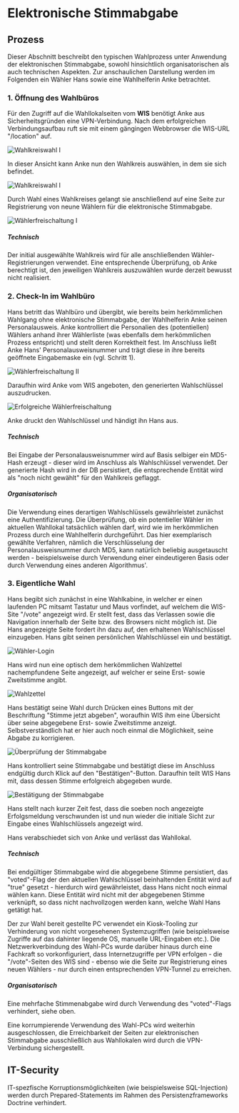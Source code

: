 # Elektronische Stimmabgabe

## Prozess

Dieser Abschnitt beschreibt den typischen Wahlprozess unter Anwendung der elektronischen Stimmabgabe, sowohl hinsichtlich organisatorischen als auch technischen Aspekten.
Zur anschaulichen Darstellung werden im Folgenden ein Wähler Hans sowie eine Wahlhelferin Anke betrachtet.

### 1. Öffnung des Wahlbüros

Für den Zugriff auf die Wahllokalseiten vom **WIS** benötigt Anke aus Sicherheitsgründen eine VPN-Verbindung. Nach dem erfolgreichen Verbindungsaufbau ruft sie mit einem gängingen Webbrowser die WIS-URL "/location" auf.

![Wahlkreiswahl I](screenshots/screenshot_5.png)

In dieser Ansicht kann Anke nun den Wahlkreis auswählen, in dem sie sich befindet.

![Wahlkreiswahl I](screenshots/screenshot_6.png)

Durch Wahl eines Wahlkreises gelangt sie anschließend auf eine Seite zur Registrierung von neune Wählern für die elektronische Stimmabgabe.

![Wählerfreischaltung I](screenshots/screenshot_7.png)

##### Technisch

Der initial ausgewählte Wahlkreis wird für alle anschließenden Wähler-Registrierungen verwendet. Eine entsprechende Überprüfung, ob Anke berechtigt ist, den jeweiligen Wahlkreis auszuwählen wurde derzeit bewusst nicht realisiert.

### 2. Check-In im Wahlbüro

Hans betritt das Wahlbüro und übergibt, wie bereits beim herkömmlichen Wahlgang ohne elektronische Stimmabgabe, der Wahlhelferin Anke seinen Personalausweis.
Anke kontrolliert die Personalien des (potentiellen) Wählers anhand ihrer Wählerliste (was ebenfalls dem herkömmlichen Prozess entspricht) und stellt deren Korrektheit fest. Im Anschluss ließt Anke Hans' Personalausweisnummer und trägt diese in ihre bereits geöffnete Eingabemaske ein (vgl. Schritt 1).

![Wählerfreischaltung II](screenshots/screenshot_8.png)

Daraufhin wird Anke vom WIS angeboten, den generierten Wahlschlüssel auszudrucken.

![Erfolgreiche Wählerfreischaltung](screenshots/screenshot_9.png)

Anke druckt den Wahlschlüssel und händigt ihn Hans aus.

##### Technisch

Bei Eingabe der Personalausweisnummer wird auf Basis selbiger ein MD5-Hash erzeugt - dieser wird im Anschluss als Wahlschlüssel verwendet.
Der generierte Hash wird in der DB persistiert, die entsprechende Entität wird als "noch nicht gewählt" für den Wahlkreis geflaggt.

##### Organisatorisch

Die Verwendung eines derartigen Wahlschlüssels gewährleistet zunächst eine Authentifizierung. Die Überprüfung, ob ein potentieller Wähler im aktuellen Wahllokal tatsächlich wählen darf, wird wie im herkömmlichen Prozess durch eine Wahlhelferin durchgeführt.
Das hier exemplarisch gewählte Verfahren, nämlich die Verschlüsselung der Personalausweisnummer durch MD5, kann natürlich beliebig ausgetauscht werden - beispielsweise durch Verwendung einer eindeutigeren Basis oder durch Verwendung eines anderen Algorithmus'.

### 3. Eigentliche Wahl

Hans begibt sich zunächst in eine Wahlkabine, in welcher er einen laufenden PC mitsamt Tastatur und Maus vorfindet, auf welchem die WIS-Site "/vote" angezeigt wird. Er stellt fest, dass das Verlassen sowie die Navigation innerhalb der Seite bzw. des Browsers nicht möglich ist.
Die Hans angezeigte Seite fordert ihn dazu auf, den erhaltenen Wahlschlüssel einzugeben. Hans gibt seinen persönlichen Wahlschlüssel ein und bestätigt.

![Wähler-Login](screenshots/screenshot_11.png)

Hans wird nun eine optisch dem herkömmlichen Wahlzettel nachempfundene Seite angezeigt, auf welcher er seine Erst- sowie Zweitstimme angibt.

![Wahlzettel](screenshots/screenshot_12.png)

Hans bestätigt seine Wahl durch Drücken eines Buttons mit der Beschriftung "Stimme jetzt abgeben", woraufhin WIS ihm eine Übersicht über seine abgegebene Erst- sowie Zweitstimme anzeigt. Selbstverständlich hat er hier auch noch einmal die Möglichkeit, seine Abgabe zu korrigieren.

![Überprüfung der Stimmabgabe](screenshots/screenshot_13.png)

Hans kontrolliert seine Stimmabgabe und bestätigt diese im Anschluss endgültig durch Klick auf den "Bestätigen"-Button.
Daraufhin teilt WIS Hans mit, dass dessen Stimme erfolgreich abgegeben wurde.

![Bestätigung der Stimmabgabe](screenshots/screenshot_14.png)

Hans stellt nach kurzer Zeit fest, dass die soeben noch angezeigte Erfolgsmeldung verschwunden ist und nun wieder die initiale Sicht zur Eingabe eines Wahlschlüssels angezeigt wird.

Hans verabschiedet sich von Anke und verlässt das Wahllokal.

##### Technisch

Bei endgültiger Stimmabgabe wird die abgegebene Stimme persistiert, das "voted"-Flag der den aktuellen Wahlschlüssel beinhaltenden Entität wird auf "true" gesetzt - hierdurch wird gewährleistet, dass Hans nicht noch einmal wählen kann. Diese Entität wird nicht mit der abgegebenen Stimme verknüpft, so dass nicht nachvollzogen werden kann, welche Wahl Hans getätigt hat.

Der zur Wahl bereit gestellte PC verwendet ein Kiosk-Tooling zur Verhinderung von nicht vorgesehenen Systemzugriffen (wie beispielsweise Zugriffe auf das dahinter liegende OS, manuelle URL-Eingaben etc.).
Die Netzwerkverbindung des Wahl-PCs wurde darüber hinaus durch eine Fachkraft so vorkonfiguriert, dass Internetzugriffe per VPN erfolgen - die "/vote"-Seiten des WIS sind - ebenso wie die Seite zur Registrierung eines neuen Wählers - nur durch einen entsprechenden VPN-Tunnel zu erreichen.

##### Organisatorisch

Eine mehrfache Stimmenabgabe wird durch Verwendung des "voted"-Flags verhindert, siehe oben.

Eine korrumpierende Verwendung des Wahl-PCs wird weiterhin ausgeschlossen, die Erreichbarkeit der Seiten zur elektronischen Stimmabgabe ausschließlich aus Wahllokalen wird durch die VPN-Verbindung sichergestellt.

## IT-Security

IT-spezfische Korruptionsmöglichkeiten (wie beispielsweise SQL-Injection) werden durch Prepared-Statements im Rahmen des Persistenzframeworks Doctrine verhindert.